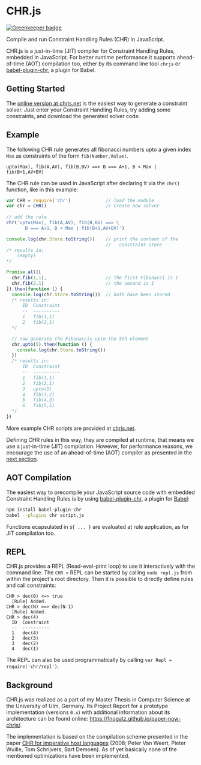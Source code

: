 # CHR.js

[![Greenkeeper badge](https://badges.greenkeeper.io/fnogatz/CHR.js.svg)](https://greenkeeper.io/)

Compile and run Constraint Handling Rules (CHR) in JavaScript.

CHR.js is a just-in-time (JIT) compiler for Constraint Handling Rules, embedded in JavaScript. For better runtime performance it supports ahead-of-time (AOT) compilation too, either by its command line tool `chrjs` or [babel-plugin-chr](https://github.com/fnogatz/babel-plugin-chr), a plugin for Babel.

## Getting Started

The [online version at chrjs.net](http://chrjs.net/) is the easiest way to generate a constraint solver. Just enter your Constraint Handling Rules, try adding some constraints, and download the generated solver code.

## Example

The following CHR rule generates all fibonacci numbers upto a given index `Max` as constraints of the form `fib(Number,Value)`.

```chr
upto(Max), fib(A,AV), fib(B,BV) ==> B === A+1, B < Max | fib(B+1,AV+BV)
```

The CHR rule can be used in JavaScript after declaring it via the `chr()` function, like in this example:

```js
var CHR = require('chr')             // load the module
var chr = CHR()                      // create new solver
    
// add the rule
chr('upto(Max), fib(A,AV), fib(B,BV) ==> \
       B === A+1, B < Max | fib(B+1,AV+BV)')

console.log(chr.Store.toString())    // print the content of the
                                     //   constraint store
/* results in:
    (empty)
*/

Promise.all([
  chr.fib(1,1),                      // the first Fibonacci is 1
  chr.fib(2,1)                       // the second is 1
]).then(function () {
  console.log(chr.Store.toString())  // both have been stored
  /* results in:
      ID  Constraint
      --  ----------
      1   fib(1,1)  
      2   fib(2,1)  
  */

  // now generate the Fibonaccis upto the 5th element
  chr.upto(5).then(function () {
    console.log(chr.Store.toString())
  })
  /* results in:
      ID  Constraint
      --  ----------
      1   fib(1,1)  
      2   fib(2,1)  
      3   upto(5)   
      4   fib(3,2)  
      5   fib(4,3)  
      6   fib(5,5)
  */
})
```

More example CHR scripts are provided at [chrjs.net](http://chrjs.net/).

Defining CHR rules in this way, they are compiled at runtime, that means we use a just-in-time (JIT) compilation. However, for performance reasons, we encourage the use of an ahead-of-time (AOT) compiler as presented in the [next section](#aot-compilation).

## AOT Compilation

The easiest way to precompile your JavaScript source code with embedded Constraint Handling Rules is by using [babel-plugin-chr](https://github.com/fnogatz/babel-plugin-chr), a plugin for [Babel](http://babeljs.io/):

```sh
npm install babel-plugin-chr
babel --plugins chr script.js
```

Functions ecapsulated in `${ ... }` are evaluated at rule application, as for JIT compilation too.

## REPL

CHR.js provides a REPL (Read-eval-print loop) to use it interactively with the command line. The `CHR >` REPL can be started by calling `node repl.js` from within the project's root directory. Then it is possible to directly define rules and call constraints:

```chr
CHR > dec(0) <=> true
  [Rule] Added.
CHR > dec(N) ==> dec(N-1)
  [Rule] Added.
CHR > dec(4)
  ID  Constraint
  --  ----------
  1   dec(4)    
  2   dec(3)    
  3   dec(2)    
  4   dec(1)
```

The REPL can also be used programmatically by calling `var Repl = require('chr/repl')`.

## Background

CHR.js was realized as a part of my Master Thesis in Computer Science at the University of Ulm, Germany. Its Project Report for a prototype implementation (versions `0.x`) with additional information about its architecture can be found online: https://fnogatz.github.io/paper-now-chrjs/.

The implementation is based on the compilation scheme presented in the paper [CHR for imperative host languages](http://citeseerx.ist.psu.edu/viewdoc/summary?doi=10.1.1.149.8471) (2008; Peter Van Weert, Pieter Wuille, Tom Schrijvers, Bart Demoen). As of yet basically none of the mentioned optimizations have been implemented.
